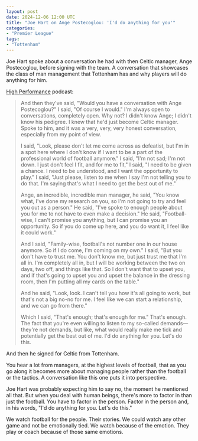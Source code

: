 ```yaml
---
layout: post
date: 2024-12-06 12:00 UTC
title: "Joe Hart on Ange Postecoglou: 'I'd do anything for you'"
categories:
- "Premier League"
tags:
- "Tottenham"
---
```


Joe Hart spoke about a conversation he had with then Celtic manager, Ange Postecoglou, before signing with the team. A conversation that showcases the class of man management that Tottenham has and why players will do anything for him.

<!---more--->

[High Performance](https://youtu.be/h9znECunHdU?si=LBnNRmHAHALzzsjK) podcast:

> And then they've said, "Would you have a conversation with Ange Postecoglou?" I said, "Of course I would." I'm always open to conversations, completely open. Why not? I didn't know Ange; I didn't know his pedigree. I knew that he'd just become Celtic manager. Spoke to him, and it was a very, very, very honest conversation, especially from my point of view.
>
> I said, "Look, please don't let me come across as defeatist, but I'm in a spot here where I don't know if I want to be a part of the professional world of football anymore." I said, "I'm not sad; I'm not down. I just don't feel I fit, and for me to fit," I said, "I need to be given a chance. I need to be understood, and I want the opportunity to play." I said, "Just please, listen to me when I say I'm not telling you to do that. I'm saying that's what I need to get the best out of me."
>
> Ange, an incredible, incredible man manager, he said, "You know what, I've done my research on you, so I'm not going to try and feel you out as a person." He said, "I've spoke to enough people about you for me to not have to even make a decision." He said, "Football-wise, I can't promise you anything, but I can promise you an opportunity. So if you do come up here, and you do want it, I feel like it could work."
>
> And I said, "Family-wise, football's not number one in our house anymore. So if I do come, I'm coming on my own." I said, "But you don't have to trust me. You don't know me, but just trust me that I'm all in. I'm completely all in, but I will be working between the two on days, two off, and things like that. So I don't want that to upset you, and if that's going to upset you and upset the balance in the dressing room, then I'm putting all my cards on the table."
>
> And he said, "Look, look. I can't tell you how it's all going to work, but that's not a big no-no for me. I feel like we can start a relationship, and we can go from there."
>
> Which I said, "That's enough; that's enough for me." That's enough. The fact that you're even willing to listen to my so-called demands—they're not demands, but like, what would really make me tick and potentially get the best out of me. I'd do anything for you. Let's do this.

And then he signed for Celtic from Tottenham.

You hear a lot from managers, at the highest levels of football, that as you go along it becomes more about managing people rather than the football or the tactics. A conversation like this one puts it into perspective.

Joe Hart was probably expecting him to say no, the moment he mentioned all that. But when you deal with human beings, there's more to factor in than just the football. You have to factor in the person. Factor in the person and, in his words, "I'd do anything for you. Let's do this."

We watch football for the people. Their stories. We could watch any other game and not be emotionally tied. We watch because of the emotion. They play or coach because of those same emotions.